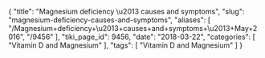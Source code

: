 {
    "title": "Magnesium deficiency \u2013 causes and symptoms",
    "slug": "magnesium-deficiency-causes-and-symptoms",
    "aliases": [
        "/Magnesium+deficiency+\u2013+causes+and+symptoms+\u2013+May+2016",
        "/9456"
    ],
    "tiki_page_id": 9456,
    "date": "2018-03-22",
    "categories": [
        "Vitamin D and Magnesium"
    ],
    "tags": [
        "Vitamin D and Magnesium"
    ]
}